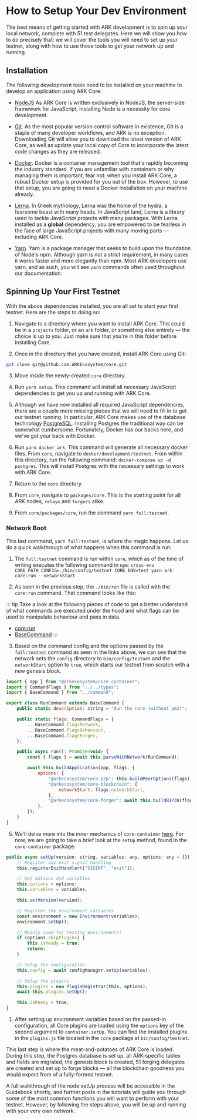 # How to Setup Your Dev Environment

The best means of getting started with ARK development is to spin up your local network, complete with 51 test delegates. Here we will show you how to do precisely that: we will cover the tools you will need to set up your testnet, along with how to use those tools to get your network up and running.

## Installation

The following development tools need to be installed on your machine to develop an application using ARK Core:

- [NodeJS](https://nodejs.org/en/) As ARK Core is written exclusively in NodeJS, the server-side framework for JavaScript, installing Node is a necessity for core development.

- [Git](https://git-scm.com/). As the most popular version control software in existence, Git is a staple of many developer workflows, and ARK is no exception. Downloading Git will allow you to download the latest version of ARK Core, as well as update your local copy of Core to incorporate the latest code changes as they are released.

- [Docker](https://www.docker.com/). Docker is a container management tool that's rapidly becoming the industry standard. If you are unfamiliar with containers or why managing them is important, fear not: when you install ARK Core, a robust Docker setup is provided for you out of the box. However, to use that setup, you are going to need a Docker installation on your machine already.

- [Lerna](https://github.com/lerna/lerna). In Greek mythology, Lerna was the home of the hydra, a fearsome beast with many heads. In JavaScript land, Lerna is a library used to tackle JavaScript projects with many packages. With Lerna installed as a **global** dependency, you are empowered to be fearless in the face of large JavaScript projects with many moving parts — including ARK Core.

- [Yarn](https://yarnpkg.com/en/). Yarn is a package manager that seeks to build upon the foundation of Node's npm. Although yarn is not a strict requirement, in many cases it works faster and more elegantly than npm. Most ARK developers use yarn, and as such, you will see `yarn` commands often used throughout our documentation.

## Spinning Up Your First Testnet

With the above dependencies installed, you are all set to start your first testnet. Here are the steps to doing so:

1. Navigate to a directory where you want to install ARK Core. This could be in a `projects` folder, or an `ark` folder, or something else entirely — the choice is up to you. Just make sure that you're in this folder before installing Core.

2. Once in the directory that you have created, install ARK Core using Git:

```bash
git clone git@github.com:ARKEcosystem/core.git
```

3. Move inside the newly-created `core` directory.

4. Run `yarn setup`. This command will install all necessary JavaScript dependencies to get you up and running with ARK Core.

5. Although we have now installed all required JavaScript dependencies, there are a couple more missing pieces that we will need to fill in to get our testnet running. In particular, ARK Core makes use of the database technology [PostgreSQL](https://www.postgresql.org/). Installing Postgres the traditional way can be somewhat cumbersome. Fortunately, Docker has our backs here, and we've got your back with Docker.

6. Run `yarn docker ark`. This command will generate all necessary docker files. From `core`, navigate to `docker/development/testnet`. From within this directory, run the following command: `docker-compose up -d postgres`. This will install Postgres with the necessary settings to work with ARK Core.

7. Return to the `core` directory.

8. From `core`, navigate to `packages/core`. This is the starting point for all ARK nodes, `relays` and `forgers` alike.

9. From `core/packages/core`, run the command `yarn full:testnet`.

### Network Boot

This last command, `yarn full:testnet`, is where the magic happens. Let us do a quick walkthrough of what happens when this command is run:

1. The `full:testnet` command is run within `core`, which as of the time of writing executes the following command in `npm`: `cross-env CORE_PATH_CONFIG=./bin/config/testnet CORE_ENV=test yarn ark core:run --networkStart`

2. As seen in the previous step, the `./bin/run` file is called with the `core:run` command. That command looks like this:

::: tip
Take a look at the following pieces of code to get a better understand of what commands are executed under the hood and what flags can be used to manipulate behaviour and pass in data.

- [core:run](https://github.com/ARKEcosystem/core/blob/develop/packages/core/src/commands/core/run.ts)
- [BaseCommand](https://github.com/ARKEcosystem/core/blob/develop/packages/core/src/commands/command.ts#L20-L61)
  :::

3. Based on the command config and the options passed by the `full:testnet` command as seen in the links above, we can see that the network sets the `config` directory to `bin/config/testnet` and the `networkStart` option to `true`, which starts our testnet from scratch with a new genesis block.

```js
import { app } from "@arkecosystem/core-container";
import { CommandFlags } from "../../types";
import { BaseCommand } from "../command";

export class RunCommand extends BaseCommand {
    public static description: string = "Run the core (without pm2)";

    public static flags: CommandFlags = {
        ...BaseCommand.flagsNetwork,
        ...BaseCommand.flagsBehaviour,
        ...BaseCommand.flagsForger,
    };

    public async run(): Promise<void> {
        const { flags } = await this.parseWithNetwork(RunCommand);

        await this.buildApplication(app, flags, {
            options: {
                "@arkecosystem/core-p2p": this.buildPeerOptions(flags),
                "@arkecosystem/core-blockchain": {
                    networkStart: flags.networkStart,
                },
                "@arkecosystem/core-forger": await this.buildBIP38(flags),
            },
        });
    }
}
```

5. We'll delve more into the inner mechanics of `core-container` [here](/guidebook/core/node-lifecycle.html#bootstrapping-our-container). For now, we are going to take a brief look at the `setUp` method, found in the `core-container` package:

```js
public async setUp(version: string, variables: any, options: any = {}) {
    // Register any exit signal handling
    this.registerExitHandler(["SIGINT", "exit"]);

    // Set options and variables
    this.options = options;
    this.variables = variables;

    this.setVersion(version);

    // Register the environment variables
    const environment = new Environment(variables);
    environment.setUp();

    // Mainly used for testing environments!
    if (options.skipPlugins) {
        this.isReady = true;
        return;
    }

    // Setup the configuration
    this.config = await configManager.setUp(variables);

    // Setup the plugins
    this.plugins = new PluginRegistrar(this, options);
    await this.plugins.setUp();

    this.isReady = true;
}
```

1. After setting up environment variables based on the passed-in configuration, all Core plugins are loaded using the `options` key of the second argument to `container.setUp`. You can find the installed plugins in the `plugins.js` file located in the `core` package at `bin/config/testnet`.

This last step is where the meat-and-potatoes of ARK Core is loaded. During this step, the Postgres database is set up, all ARK-specific tables and fields are migrated, the genesis block is created, 51 forging delegates are created and set up to forge blocks — all the blockchain goodness you would expect from of a fully-formed testnet.

A full walkthrough of the node setUp process will be accessible in the Guidebook shortly, and further posts in the tutorials will guide you through some of the most common functions you will want to perform with your testnet. However, by following the steps above, you will be up and running with your very own network.
